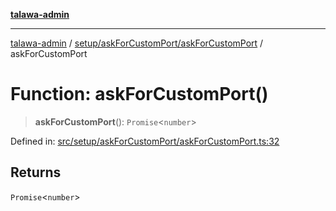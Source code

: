 [**talawa-admin**](../../../../README.md)

***

[talawa-admin](../../../../README.md) / [setup/askForCustomPort/askForCustomPort](../README.md) / askForCustomPort

# Function: askForCustomPort()

> **askForCustomPort**(): `Promise`\<`number`\>

Defined in: [src/setup/askForCustomPort/askForCustomPort.ts:32](https://github.com/bint-Eve/talawa-admin/blob/bb9ac170c0ec806cc5423650a66bbe110c3af5d9/src/setup/askForCustomPort/askForCustomPort.ts#L32)

## Returns

`Promise`\<`number`\>
